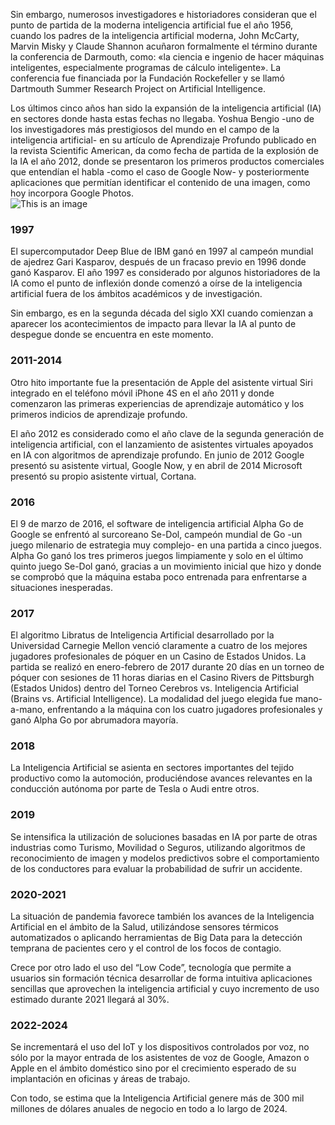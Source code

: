 Sin embargo, numerosos investigadores e historiadores consideran que el punto de partida de la moderna inteligencia artificial fue el año 1956, cuando los padres de la inteligencia artificial moderna, John McCarty, Marvin Misky y Claude Shannon acuñaron formalmente el término durante la conferencia de Darmouth, como: «la ciencia e ingenio de hacer máquinas inteligentes, especialmente programas de cálculo inteligente». La conferencia fue financiada por la Fundación Rockefeller y se llamó Dartmouth Summer Research Project on Artificial Intelligence.

Los últimos cinco años han sido la expansión de la inteligencia artificial (IA) en sectores donde hasta estas fechas no llegaba. Yoshua Bengio -uno de los investigadores más prestigiosos del mundo en el campo de la inteligencia artificial- en su artículo de Aprendizaje Profundo publicado en la revista Scientific American, da como fecha de partida de la explosión de la IA el año 2012, donde se presentaron los primeros productos comerciales que entendían el habla -como el caso de Google Now- y posteriormente aplicaciones que permitían identificar el contenido de una imagen, como hoy incorpora Google Photos.  
![This is an image](https://static.nuso.org/media/cache/3c/c5/3cc55e322675d9fa931f8cdae113be91.jpg)

### 1997 
El supercomputador Deep Blue de IBM ganó en 1997 al campeón mundial de ajedrez Gari Kasparov, después de un fracaso previo en 1996 donde ganó Kasparov. El año 1997 es considerado por algunos historiadores de la IA como el punto de inflexión donde comenzó a oírse de la inteligencia artificial fuera de los ámbitos académicos y de investigación.

Sin embargo, es en la segunda década del siglo XXI cuando comienzan a aparecer los acontecimientos de impacto para llevar la IA al punto de despegue donde se encuentra en este momento.

### 2011-2014
Otro hito importante fue la presentación de Apple del asistente virtual Siri integrado en el teléfono móvil iPhone 4S en el año 2011  y donde comenzaron las primeras experiencias de aprendizaje automático y los primeros indicios de aprendizaje profundo.

El año 2012 es considerado como el año clave de la segunda generación de inteligencia artificial, con el lanzamiento de asistentes virtuales apoyados en IA con algoritmos de aprendizaje profundo. En junio de 2012 Google presentó su asistente virtual, Google Now, y en abril de 2014 Microsoft presentó su propio asistente virtual, Cortana.

### 2016
El 9 de marzo de 2016, el software de inteligencia artificial Alpha Go de Google se enfrentó al surcoreano Se-Dol, campeón mundial de Go -un juego milenario de estrategia muy complejo- en una partida a cinco juegos. Alpha Go ganó los tres primeros juegos limpiamente y solo en el último quinto juego Se-Dol ganó, gracias a un movimiento inicial que hizo y donde se comprobó que la máquina estaba poco entrenada para enfrentarse a situaciones inesperadas.

### 2017
El algoritmo Libratus de Inteligencia Artificial desarrollado por la Universidad Carnegie Mellon venció claramente a cuatro de los mejores jugadores profesionales de póquer en un Casino de Estados Unidos. La partida se realizó en enero-febrero de 2017 durante 20 días en un torneo de póquer con sesiones de 11 horas diarias en el  Casino Rivers de Pittsburgh  (Estados Unidos) dentro del Torneo Cerebros vs. Inteligencia Artificial (Brains vs. Artificial Intelligence). La modalidad del juego elegida fue mano-a-mano, enfrentando a la máquina con los cuatro jugadores profesionales y ganó Alpha Go por abrumadora mayoría.

### 2018
La Inteligencia Artificial se asienta en sectores importantes del tejido productivo como la automoción, produciéndose avances relevantes en la conducción autónoma por parte de Tesla o Audi entre otros.

### 2019
Se intensifica la utilización de soluciones basadas en IA por parte de otras industrias como Turismo, Movilidad o Seguros, utilizando algoritmos de reconocimiento de imagen y modelos predictivos sobre el comportamiento de los conductores para evaluar la probabilidad de sufrir un accidente.

### 2020-2021
La situación de pandemia favorece también los avances de la Inteligencia Artificial en el ámbito de la Salud, utilizándose sensores térmicos automatizados o aplicando herramientas de Big Data para la detección temprana de pacientes cero y el control de los focos de contagio.

Crece por otro lado el uso del “Low Code”, tecnología que permite a usuarios sin formación técnica desarrollar de forma intuitiva aplicaciones sencillas que aprovechen la inteligencia artificial y cuyo incremento de uso estimado durante 2021 llegará al 30%.

### 2022-2024
Se incrementará el uso del IoT y los dispositivos controlados por voz, no sólo por la mayor entrada de los asistentes de voz de Google, Amazon o Apple en el ámbito doméstico sino por el crecimiento esperado de su implantación en oficinas y áreas de trabajo.

Con todo, se estima que la Inteligencia Artificial genere más de 300 mil millones de dólares anuales de negocio en todo a lo largo de 2024.

